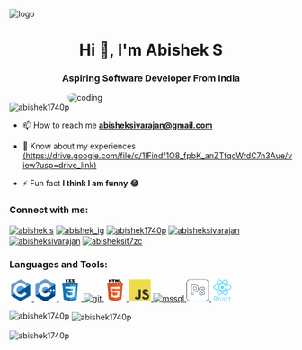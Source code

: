 ![logo](https://github.com/abishek1740P/abishek1740P/blob/main/Black%20and%20%20White%20Gradient%20Personal%20LinkedIn%20Banner.png)
<h1 align="center">Hi 👋, I'm Abishek S</h1>
<h3 align="center">Aspiring Software Developer From India</h3>

<img align="right" alt="coding" width="400" style="border-radius: 50px;"
    src="https://user-images.githubusercontent.com/55389276/140866485-8fb1c876-9a8f-4d6a-98dc-08c4981eaf70.gif">

<p align="left"> <img src="https://komarev.com/ghpvc/?username=abishek1740p&label=Profile%20views&color=0e75b6&style=flat" alt="abishek1740p" /> </p>

- 📫 How to reach me **abisheksivarajan@gmail.com**

- 📄 Know about my experiences [(https://drive.google.com/file/d/1lFindf1O8_fpbK_anZTfqoWrdC7n3Aue/view?usp=drive_link)](https://drive.google.com/file/d/12Q-RXLtBoE0tYH2JEmUY5I7rJbUHgALg/view?usp=drive_link)

- ⚡ Fun fact **I think I am funny 😂**

<h3 align="left">Connect with me:</h3>
<p align="left">
<a href="https://linkedin.com/in/abishek s" target="blank"><img align="center" src="https://raw.githubusercontent.com/rahuldkjain/github-profile-readme-generator/master/src/images/icons/Social/linked-in-alt.svg" alt="abishek s" height="30" width="40" /></a>
<a href="https://instagram.com/abishek_ig" target="blank"><img align="center" src="https://raw.githubusercontent.com/rahuldkjain/github-profile-readme-generator/master/src/images/icons/Social/instagram.svg" alt="abishek_ig" height="30" width="40" /></a>
<a href="https://www.codechef.com/users/abishek1740p" target="blank"><img align="center" src="https://cdn.jsdelivr.net/npm/simple-icons@3.1.0/icons/codechef.svg" alt="abishek1740p" height="30" width="40" /></a>
<a href="https://www.hackerrank.com/abisheksivarajan" target="blank"><img align="center" src="https://raw.githubusercontent.com/rahuldkjain/github-profile-readme-generator/master/src/images/icons/Social/hackerrank.svg" alt="abisheksivarajan" height="30" width="40" /></a>
<a href="https://www.leetcode.com/abisheksivarajan" target="blank"><img align="center" src="https://raw.githubusercontent.com/rahuldkjain/github-profile-readme-generator/master/src/images/icons/Social/leet-code.svg" alt="abisheksivarajan" height="30" width="40" /></a>
<a href="https://auth.geeksforgeeks.org/user/abisheksit7zc" target="blank"><img align="center" src="https://raw.githubusercontent.com/rahuldkjain/github-profile-readme-generator/master/src/images/icons/Social/geeks-for-geeks.svg" alt="abisheksit7zc" height="30" width="40" /></a>
</p>

<h3 align="left">Languages and Tools:</h3>
<p align="left"> <a href="https://www.cprogramming.com/" target="_blank" rel="noreferrer"> <img src="https://raw.githubusercontent.com/devicons/devicon/master/icons/c/c-original.svg" alt="c" width="40" height="40"/> </a> <a href="https://www.w3schools.com/cpp/" target="_blank" rel="noreferrer"> <img src="https://raw.githubusercontent.com/devicons/devicon/master/icons/cplusplus/cplusplus-original.svg" alt="cplusplus" width="40" height="40"/> </a> <a href="https://www.w3schools.com/css/" target="_blank" rel="noreferrer"> <img src="https://raw.githubusercontent.com/devicons/devicon/master/icons/css3/css3-original-wordmark.svg" alt="css3" width="40" height="40"/> </a> <a href="https://git-scm.com/" target="_blank" rel="noreferrer"> <img src="https://www.vectorlogo.zone/logos/git-scm/git-scm-icon.svg" alt="git" width="40" height="40"/> </a> <a href="https://www.w3.org/html/" target="_blank" rel="noreferrer"> <img src="https://raw.githubusercontent.com/devicons/devicon/master/icons/html5/html5-original-wordmark.svg" alt="html5" width="40" height="40"/> </a> <a href="https://developer.mozilla.org/en-US/docs/Web/JavaScript" target="_blank" rel="noreferrer"> <img src="https://raw.githubusercontent.com/devicons/devicon/master/icons/javascript/javascript-original.svg" alt="javascript" width="40" height="40"/> </a> <a href="https://www.microsoft.com/en-us/sql-server" target="_blank" rel="noreferrer"> <img src="https://www.svgrepo.com/show/303229/microsoft-sql-server-logo.svg" alt="mssql" width="40" height="40"/> </a> <a href="https://www.photoshop.com/en" target="_blank" rel="noreferrer"> <img src="https://raw.githubusercontent.com/devicons/devicon/master/icons/photoshop/photoshop-line.svg" alt="photoshop" width="40" height="40"/> </a> <a href="https://reactjs.org/" target="_blank" rel="noreferrer"> <img src="https://raw.githubusercontent.com/devicons/devicon/master/icons/react/react-original-wordmark.svg" alt="react" width="40" height="40"/> </a> </p>

<p><img align="left" src="https://github-readme-stats.vercel.app/api/top-langs?username=abishek1740p&show_icons=true&locale=en&layout=compact" alt="abishek1740p" /></p>

<p>&nbsp;<img align="center" src="https://github-readme-stats.vercel.app/api?username=abishek1740p&show_icons=true&locale=en" alt="abishek1740p" /></p>

<p><img align="center" src="https://github-readme-streak-stats.herokuapp.com/?user=abishek1740p&" alt="abishek1740p" /></p>
